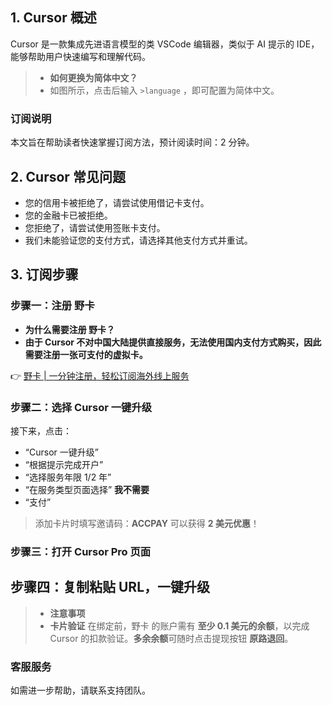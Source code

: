 ## 1. Cursor 概述

Cursor 是一款集成先进语言模型的类 VSCode 编辑器，类似于 AI 提示的 IDE，能够帮助用户快速编写和理解代码。

> - **如何更换为简体中文？**
> - 如图所示，点击后输入 `>language` ，即可配置为简体中文。

### 订阅说明

本文旨在帮助读者快速掌握订阅方法，预计阅读时间：2 分钟。

## 2. Cursor 常见问题

- 您的信用卡被拒绝了，请尝试使用借记卡支付。
- 您的金融卡已被拒绝。
- 您拒绝了，请尝试使用签账卡支付。
- 我们未能验证您的支付方式，请选择其他支付方式并重试。

## 3. 订阅步骤

### 步骤一：注册 野卡

- **为什么需要注册 野卡？**
- **由于 Cursor 不对中国大陆提供直接服务，无法使用国内支付方式购买，因此需要注册一张可支付的虚拟卡。**

👉 [野卡 | 一分钟注册，轻松订阅海外线上服务](https://bit.ly/bewildcard)

### 步骤二：选择 Cursor 一键升级

接下来，点击：

- “Cursor 一键升级”
- “根据提示完成开户”
- “选择服务年限 1/2 年”
- “在服务类型页面选择” **我不需要**
- “支付”

> 添加卡片时填写邀请码：**ACCPAY** 可以获得 **2 美元优惠**！

### 步骤三：打开 Cursor Pro 页面

## 步骤四：复制粘贴 URL，一键升级

> - **注意事项**
> - **卡片验证**
> 在绑定前，野卡 的账户需有 **至少 0.1 美元的余额**，以完成 Cursor 的扣款验证。**多余余额**可随时点击提现按钮 **原路退回**。

### 客服服务

如需进一步帮助，请联系支持团队。